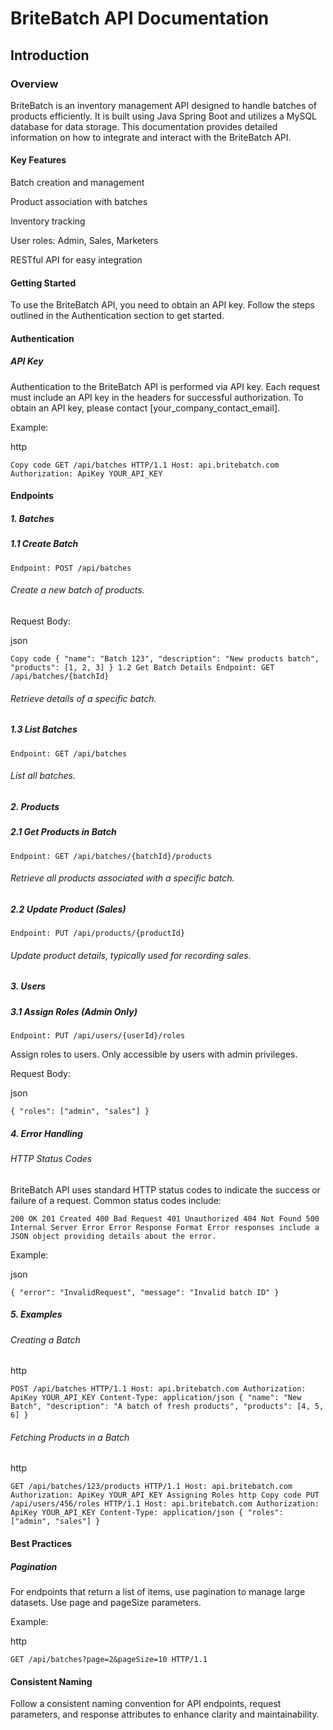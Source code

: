 # BriteBatch API Documentation

## Introduction

### Overview

BriteBatch is an inventory management API designed to handle batches of products efficiently. It is built using Java Spring Boot and utilizes a MySQL database for data storage. This documentation provides detailed information on how to integrate and interact with the BriteBatch API.

#### Key Features

Batch creation and management

Product association with batches

Inventory tracking

User roles: Admin, Sales, Marketers

RESTful API for easy integration


#### Getting Started

To use the BriteBatch API, you need to obtain an API key. Follow the steps outlined in the Authentication section to get started.

#### Authentication

##### API Key

Authentication to the BriteBatch API is performed via API key. Each request must include an API key in the headers for successful authorization. To obtain an API key, please contact [your_company_contact_email].

Example:

http

`Copy code
GET /api/batches HTTP/1.1
Host: api.britebatch.com
Authorization: ApiKey YOUR_API_KEY`

#### Endpoints
##### 1. Batches

##### 1.1 Create Batch

`Endpoint: POST /api/batches`

###### Create a new batch of products.

Request Body:

json

`Copy code
{
  "name": "Batch 123",
  "description": "New products batch",
  "products": [1, 2, 3]
}
1.2 Get Batch Details
Endpoint: GET /api/batches/{batchId}`

###### Retrieve details of a specific batch.

##### 1.3 List Batches

`Endpoint: GET /api/batches`

###### List all batches.

##### 2. Products

##### 2.1 Get Products in Batch

`Endpoint: GET /api/batches/{batchId}/products`

###### Retrieve all products associated with a specific batch.

##### 2.2 Update Product (Sales)

`Endpoint: PUT /api/products/{productId}`

###### Update product details, typically used for recording sales.

##### 3. Users

##### 3.1 Assign Roles (Admin Only)

`Endpoint: PUT /api/users/{userId}/roles`

Assign roles to users. Only accessible by users with admin privileges.

Request Body:

json

`{
  "roles": ["admin", "sales"]
}`

##### 4. Error Handling

###### HTTP Status Codes

BriteBatch API uses standard HTTP status codes to indicate the success or failure of a request. Common status codes include:

`200 OK
201 Created
400 Bad Request
401 Unauthorized
404 Not Found
500 Internal Server Error
Error Response Format
Error responses include a JSON object providing details about the error.`

Example:

json

`{
  "error": "InvalidRequest",
  "message": "Invalid batch ID"
}`

##### 5. Examples

###### Creating a Batch

http

`POST /api/batches HTTP/1.1
Host: api.britebatch.com
Authorization: ApiKey YOUR_API_KEY
Content-Type: application/json
{
  "name": "New Batch",
  "description": "A batch of fresh products",
  "products": [4, 5, 6]
}`

###### Fetching Products in a Batch
http

`GET /api/batches/123/products HTTP/1.1
Host: api.britebatch.com
Authorization: ApiKey YOUR_API_KEY
Assigning Roles
http
Copy code
PUT /api/users/456/roles HTTP/1.1
Host: api.britebatch.com
Authorization: ApiKey YOUR_API_KEY
Content-Type: application/json
{
  "roles": ["admin", "sales"]
}`

#### Best Practices

##### Pagination

For endpoints that return a list of items, use pagination to manage large datasets. Use page and pageSize parameters.

Example:

http

`GET /api/batches?page=2&pageSize=10 HTTP/1.1`

#### Consistent Naming
Follow a consistent naming convention for API endpoints, request parameters, and response attributes to enhance clarity and maintainability.
